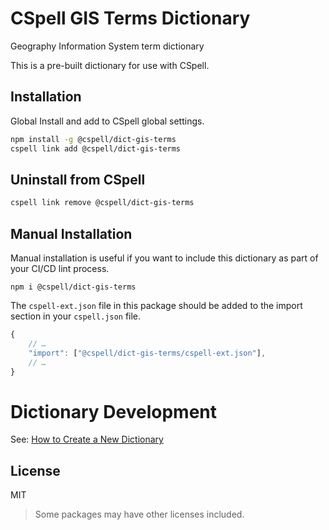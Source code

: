 # CSpell GIS Terms Dictionary

Geography Information System term dictionary

This is a pre-built dictionary for use with CSpell.

## Installation

Global Install and add to CSpell global settings.

```sh
npm install -g @cspell/dict-gis-terms
cspell link add @cspell/dict-gis-terms
```

## Uninstall from CSpell

```sh
cspell link remove @cspell/dict-gis-terms
```

## Manual Installation

Manual installation is useful if you want to include this dictionary as part of your CI/CD lint process.

```
npm i @cspell/dict-gis-terms
```

The `cspell-ext.json` file in this package should be added to the import section in your `cspell.json` file.

```javascript
{
    // …
    "import": ["@cspell/dict-gis-terms/cspell-ext.json"],
    // …
}
```

# Dictionary Development

See: [How to Create a New Dictionary](https://github.com/streetsidesoftware/cspell-dicts#how-to-create-a-new-dictionary)

## License

MIT

> Some packages may have other licenses included.

<!--- @@inject: ../../static/footer.md --->
